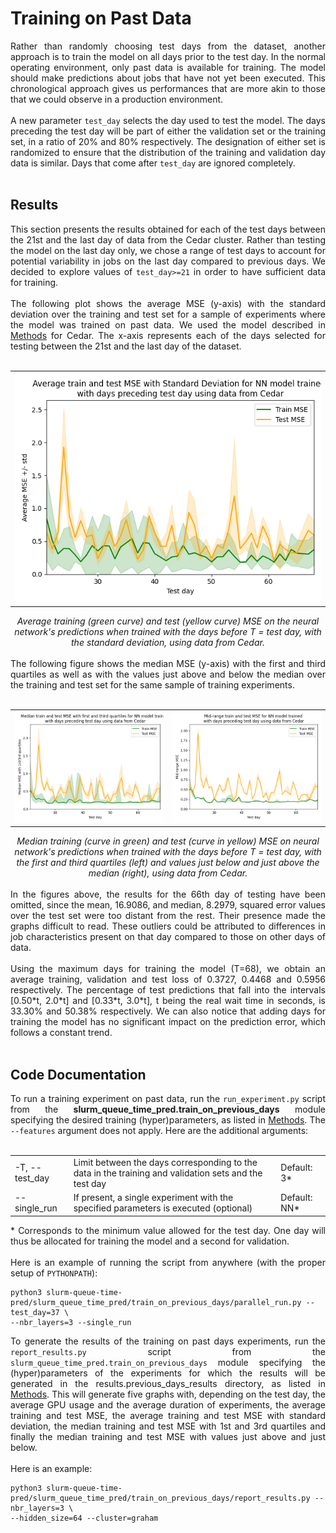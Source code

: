# Training on Past Data

<div align="justify">Rather than randomly choosing test days from the dataset, another approach is to train the model on all days prior to the test day. In the normal operating environment, only past data is available for training. The model should make predictions about jobs that have not yet been executed. This chronological approach gives us performances that are more akin to those that we could observe in a production environment.
<br></br>
A new parameter <code>test_day</code> selects the day used to test the model. The days preceding the test day will be part of either the validation set or the training set, in a ratio of 20% and 80% respectively. The designation of either set is randomized to ensure that the distribution of the training and validation day data is similar. Days that come after <code>test_day</code> are ignored completely.
<br></br>
</div>

## Results

<div align="justify">This section presents the results obtained for each of the test days between the 21st and the last day of data from the Cedar cluster. Rather than testing the model on the last day only, we chose a range of test days to account for potential variability in jobs on the last day compared to previous days. We decided to explore values of <code>test_day>=21</code> in order to have sufficient data for training. 
<br><br>
The following plot shows the average MSE (y-axis) with the standard deviation over the training and test set for a sample of experiments where the model was trained on past data. We used the model described in <a href="1_Methods.md"> Methods</a> for Cedar. The x-axis represents each of the days selected for testing between the 21st and the last day of the dataset. 
<br><br>
<div align="center">
 <table>
  <tr>
   <td><img src="../results/previous_days_results/plots/cedar_average_MSE_with_std.png">
   </td>
  </tr>
 </table>
 <i>Average training (green curve) and test (yellow curve) MSE on the neural network's predictions when trained with the days before T = test day, with the standard deviation, using data from Cedar.
 </i>
</div>
<br>
The following figure shows the median MSE (y-axis) with the first and third quartiles as well as with the values just above and below the median over the training and test set for the same sample of training experiments.
<br><br>
<div align="center">
 <table>
  <tr>
   <td><img src="../results/previous_days_results/plots/cedar_median_MSE_Q1_Q3.png">
   </td>
   <td><img src="../results/previous_days_results/plots/cedar_mid_range_MSE.png">
   </td>
  </tr>
 </table>
 <i>Median training (curve in green) and test (curve in yellow) MSE on neural network's predictions when trained with the days before T = test day, with the first and third quartiles (left) and values ​​just below and just above the median (right), using data from Cedar.
 </i>
</div>
<br>
In the figures above, the results for the 66th day of testing have been omitted, since the mean, 16.9086, and median, 8.2979, squared error values ​​over the test set were too distant from the rest. Their presence made the graphs difficult to read. These outliers could be attributed to differences in job characteristics present on that day compared to those on other days of data.
<br><br>
Using the maximum days for training the model (T=68), we obtain an average training, validation and test loss of 0.3727, 0.4468 and 0.5956 respectively. The percentage of test predictions that fall into the intervals [0.50*t, 2.0*t] and [0.33*t, 3.0*t], t being the real wait time in seconds, is 33.30% and 50.38% respectively. We can also notice that adding days for training the model has no significant impact on the prediction error, which follows a constant trend.
<br><br>
</div>

## Code Documentation

<div align="justify">To run a training experiment on past data, run the <code>run_experiment.py</code> script from the <b>slurm_queue_time_pred.train_on_previous_days</b> module specifying the desired training (hyper)parameters, as listed in <a href="1_Methods.md"> Methods</a>. The <code>--features</code> argument does not apply. Here are the additional arguments:
<br></br>
</div>
<table>
 <tr>
  <td>-T, --test_day
  </td>	 	
  <td>Limit between the days corresponding to the data in the training and validation sets and the test day
  </td>
  <td>Default: 3*
  </td>
 </tr>
  <tr>
  <td>--single_run
  </td>	 	
  <td>If present, a single experiment with the specified parameters is executed (optional)
  </td>
  <td>Default: NN*
  </td>
 </tr>
</table>

<div align="justify">* Corresponds to the minimum value allowed for the test day. One day will thus be allocated for training the model and a second for validation.
<br><br>
 Here is an example of running the script from anywhere (with the proper setup of <code>PYTHONPATH</code>):
</div>

```
python3 slurm-queue-time-pred/slurm_queue_time_pred/train_on_previous_days/parallel_run.py --test_day=37 \
--nbr_layers=3 --single_run
```

<div align="justify">To generate the results of the training on past days experiments, run the <code>report_results.py</code> script from the <code>slurm_queue_time_pred.train_on_previous_days</code> module specifying the (hyper)parameters of the experiments for which the results will be generated in the results.previous_days_results directory, as listed in <a href="1_Methods.md"> Methods</a>. This will generate five graphs with, depending on the test day, the average GPU usage and the average duration of experiments, the average training and test MSE, the average training and test MSE with standard deviation, the median training and test MSE with 1st and 3rd quartiles and finally the median training and test MSE with values just above and just below.
<br><br>
Here is an example:
</div>

```
python3 slurm-queue-time-pred/slurm_queue_time_pred/train_on_previous_days/report_results.py --nbr_layers=3 \
--hidden_size=64 --cluster=graham
```
